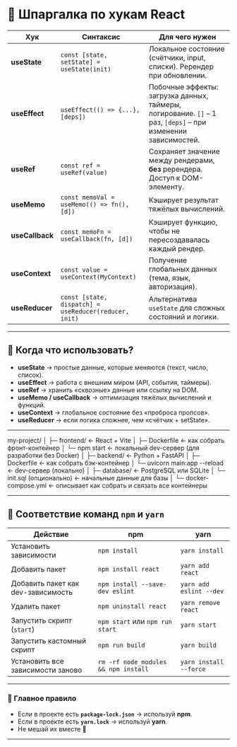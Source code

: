 # 🚀 Шпаргалка по хукам React

| Хук          | Синтаксис                                   | Для чего нужен                                                                 |
|--------------|---------------------------------------------|--------------------------------------------------------------------------------|
| **useState** | `const [state, setState] = useState(init)` | Локальное состояние (счётчики, input, списки). Ререндер при обновлении.        |
| **useEffect**| `useEffect(() => {...}, [deps])`           | Побочные эффекты: загрузка данных, таймеры, логирование. `[]` – 1 раз, `[deps]` – при изменении зависимостей. |
| **useRef**   | `const ref = useRef(value)`                | Сохраняет значение между рендерами, **без** ререндера. Доступ к DOM-элементу.  |
| **useMemo**  | `const memoVal = useMemo(() => fn(), [d])` | Кэширует результат тяжёлых вычислений.                                         |
| **useCallback** | `const memoFn = useCallback(fn, [d])`   | Кэширует функцию, чтобы не пересоздавалась каждый рендер.                      |
| **useContext** | `const value = useContext(MyContext)`     | Получение глобальных данных (тема, язык, авторизация).                         |
| **useReducer** | `const [state, dispatch] = useReducer(reducer, init)` | Альтернатива `useState` для сложных состояний и логики.                        |

---

## 🧠 Когда что использовать?
- **useState** → простые данные, которые меняются (текст, число, список).  
- **useEffect** → работа с внешним миром (API, события, таймеры).  
- **useRef** → хранить «сквозные» данные или ссылку на DOM.  
- **useMemo / useCallback** → оптимизация тяжёлых вычислений и функций.  
- **useContext** → глобальное состояние без «проброса пропсов».  
- **useReducer** → если логика сложнее, чем «счётчик + setState».  

---

my-project/
│
├─ frontend/    ← React + Vite
│   ├─ Dockerfile          ← как собрать фронт-контейнер
│   └─ npm start           ← локальный dev-сервер (для разработки без Docker)
│
├─ backend/     ← Python + FastAPI
│   ├─ Dockerfile          ← как собрать бэк-контейнер
│   └─ uvicorn main:app --reload  ← dev-сервер (локально)
│
├─ database/    ← PostgreSQL или SQLite
│   └─ init.sql (опционально) ← начальные данные для базы
│
└─ docker-compose.yml      ← описывает как собрать и связать все контейнеры


---

## 📌 Соответствие команд `npm` и `yarn`

| Действие                          | npm                                    | yarn                       |
|-----------------------------------|----------------------------------------|----------------------------|
| Установить зависимости            | `npm install`                          | `yarn install`             |
| Добавить пакет                    | `npm install react`                    | `yarn add react`           |
| Добавить пакет как dev-зависимость| `npm install --save-dev eslint`        | `yarn add eslint --dev`    |
| Удалить пакет                     | `npm uninstall react`                  | `yarn remove react`        |
| Запустить скрипт (`start`)        | `npm start` или `npm run start`        | `yarn start`               |
| Запустить кастомный скрипт        | `npm run build`                        | `yarn build`               |
| Установить все зависимости заново | `rm -rf node_modules && npm install`   | `yarn install --force`     |

---

### 🔑 Главное правило
- Если в проекте есть **`package-lock.json`** → используй **npm**.  
- Если в проекте есть **`yarn.lock`** → используй **yarn**.  
- Не мешай их вместе 🚫

---



